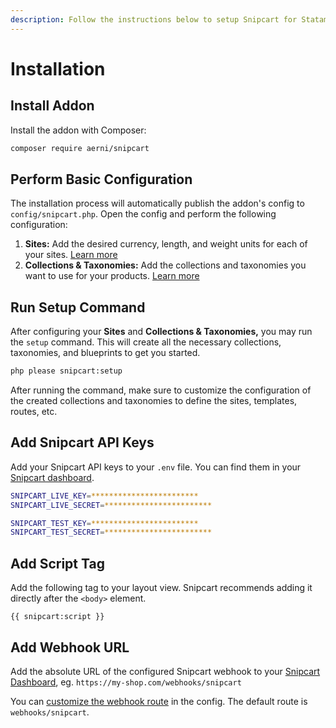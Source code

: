 ```yaml
---
description: Follow the instructions below to setup Snipcart for Statamic.
---
```


# Installation

## Install Addon

Install the addon with Composer:

```bash
composer require aerni/snipcart
```

## Perform Basic Configuration

The installation process will automatically publish the addon's config to `config/snipcart.php`. Open the config and perform the following configuration:

1. **Sites:** Add the desired currency, length, and weight units for each of your sites. [Learn more](configuration.md#sites)
2. **Collections & Taxonomies:** Add the collections and taxonomies you want to use for your products. [Learn more](configuration.md#collections-and-taxonomies)

## Run Setup Command

After configuring your **Sites** and **Collections & Taxonomies,** you may run the `setup` command. This will create all the necessary collections, taxonomies, and blueprints to get you started.

```bash
php please snipcart:setup
```

After running the command, make sure to customize the configuration of the created collections and taxonomies to define the sites, templates, routes, etc.

## Add Snipcart API Keys

Add your Snipcart API keys to your `.env` file. You can find them in your [Snipcart dashboard](https://app.snipcart.com/dashboard/account/credentials).

```bash
SNIPCART_LIVE_KEY=************************
SNIPCART_LIVE_SECRET=************************

SNIPCART_TEST_KEY=************************
SNIPCART_TEST_SECRET=************************
```

## Add Script Tag

Add the following tag to your layout view. Snipcart recommends adding it directly after the `<body>` element.

```markup
{{ snipcart:script }}
```

## Add Webhook URL

Add the absolute URL of the configured Snipcart webhook to your [Snipcart Dashboard](https://app.snipcart.com/dashboard/webhooks), eg. `https://my-shop.com/webhooks/snipcart`

You can [customize the webhook route](https://snipcart.docs.michaelaerni.ch/setup/configuration#snipcart-webhook-route) in the config. The default route is `webhooks/snipcart`.

